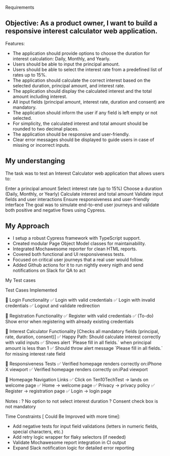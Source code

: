 Requirements

## Objective: As a product owner, I want to build a responsive interest calculator web application.

Features:

- The application should provide options to choose the duration for interest calculation: Daily, Monthly, and Yearly.
- Users should be able to input the principal amount.
- Users should be able to select the interest rate from a predefined list of rates up to 15%.
- The application should calculate the correct interest based on the selected duration, principal amount, and interest rate.
- The application should display the calculated interest and the total amount including interest.
- All input fields (principal amount, interest rate, duration and consent) are mandatory.
- The application should inform the user if any field is left empty or not selected.
- For simplicity, the calculated interest and total amount should be rounded to two decimal places.
- The application should be responsive and user-friendly.
- Clear error messages should be displayed to guide users in case of missing or incorrect inputs.

## My understanging

The task was to test an Interest Calculator web application that allows users to:

Enter a principal amount
Select interest rate (up to 15%)
Choose a duration (Daily, Monthly, or Yearly)
Calculate interest and total amount
Validate input fields and user interactions
Ensure responsiveness and user-friendly interface
The goal was to simulate end-to-end user journeys and validate both positive and negative flows using Cypress.

## My Approach

- I setup a robust Cypress framework with TypeScript support.
- Created modular Page Object Model classes for maintainability.
- Integrated Mochawesome reporter for clean HTML reports.
- Covered both functional and UI responsiveness tests.
- Focused on critical user journeys that a real user would follow.
- Added Github actions for it to run nightly every nigth and send notifications on Slack for QA to act

My Test cases

Test Cases Implemented

🧾 Login Functionality
✅ Login with valid credentials
✅ Login with invalid credentials
✅ Logout and validate redirection

🧾 Registration Functionality
✅ Register with valid credentials
✅ (To-do) Show error when registering with already existing credentials

🧾 Interest Calculator Functionality [Checks all mandatory fields (principal, rate, duration, consent)]
✅ Happy Path: Should calculate interest correctly with valid inputs
✅ Shows alert \`Please fill in all fields.\` when principal amount is less than 1
✅ Should throw alert message \`Please fill in all fields.\` for missing interest rate field

🧾 Responsiveness Tests
✅ Verified homepage renders correctly on:iPhone X viewport
✅ Verified homepage renders correctly on:iPad viewport

🧾 Homepage Navigation Links
✅ Click on Ten10TechTest → lands on welcome page
✅ Home → welcome page
✅ Privacy → privacy policy
✅ Register → registration page
✅ Login → login page

Notes :
? No option to not select interest duration
? Consent check box is not mandatory

Time Constraints [ Could Be Improved with more time]:

- Add negative tests for input field validations (letters in numeric fields, special characters, etc.)
- Add retry logic wrapper for flaky selectors (if needed)
- Validate Mochawesome report integration in CI output
- Expand Slack notification logic for detailed error reporting
